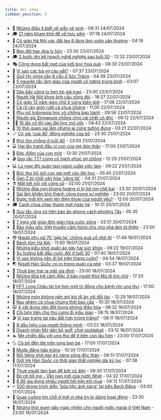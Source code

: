 ```yaml
---
title: Đời sống
sidebar_position: 6
---
```


<!-- vnexpress-doi-song:START -->
- 🚀 [Những điều ít biết về giấy vệ sinh](https://vnexpress.net/nhung-dieu-it-biet-ve-giay-ve-sinh-4772042.html) - 08:31 24/07/2024
- 🎓 [21 năm kham khổ để về hưu sớm](https://vnexpress.net/21-nam-kham-kho-de-ve-huu-som-4773635.html) - 07:18 24/07/2024
- 🚦 [Cô giáo Hà Nội vác đất leo 6 tầng làm vườn sân thượng](https://vnexpress.net/co-giao-ha-noi-vac-dat-leo-6-tang-lam-vuon-san-thuong-4770333.html) - 04:19 24/07/2024
- 🦣 [Bạn đời hay dọa ly hôn](https://vnexpress.net/ban-doi-hay-doa-ly-hon-4771649.html) - 23:30 23/07/2024
- 🎓 [3 bước lên kế hoạch nghề nghiệp sau tuổi 50](https://vnexpress.net/3-buoc-len-ke-hoach-nghe-nghiep-sau-tuoi-50-4773340.html) - 12:32 23/07/2024
- 🎭 [Công dụng bất ngờ của lưới bọc hoa quả](https://vnexpress.net/cong-dung-bat-ngo-cua-luoi-boc-hoa-qua-4745840.html) - 08:30 23/07/2024
- 🦅 [Vì sao các bà vợ cáu gắt?](https://vnexpress.net/vi-sao-cac-ba-vo-cau-gat-4773320.html) - 07:37 23/07/2024
- 🎃 [Quỹ Hy vọng xây 6 cầu ở Sóc Trăng](https://vnexpress.net/quy-hy-vong-xay-6-cau-o-soc-trang-4773181.html) - 04:39 23/07/2024
- 💪 [5 nguyên tắc làm giàu của người có lương trung bình](https://vnexpress.net/5-nguyen-tac-lam-giau-cua-nguoi-co-luong-trung-binh-4773068.html) - 03:07 23/07/2024
- 🐻 [Sập bẫy công ty hẹn hò giả mạo](https://vnexpress.net/sap-bay-cong-ty-hen-ho-gia-mao-4771236.html) - 23:00 22/07/2024
- 🧠 [Người Hà Nội khoe ảnh cầu vồng đôi](https://vnexpress.net/nguoi-ha-noi-khoe-anh-cau-vong-doi-4773092.html) - 18:27 22/07/2024
- 🐘 [Cô giáo 13 năm gieo chữ ở vùng biên giới](https://vnexpress.net/co-giao-13-nam-gieo-chu-o-vung-bien-gioi-4772002.html) - 17:06 22/07/2024
- 👹 [Cá rô rán giòn rưới cà chua chưng](https://vnexpress.net/ca-ro-ran-gion-ruoi-ca-chua-chung-4772970.html) - 11:00 22/07/2024
- 💂 [Phụ nữ Indonesia học võ chống bạo hành](https://vnexpress.net/phu-nu-indonesia-hoc-vo-chong-bao-hanh-4772612.html) - 09:56 22/07/2024
- 🦍 [Người già Singapore chống chọi cái chết cô độc](https://vnexpress.net/nguoi-gia-singapore-chong-choi-cai-chet-co-doc-4772862.html) - 09:12 22/07/2024
- 🧑‍🏫 [16 lần cố thi vào đại học mơ ước](https://vnexpress.net/16-lan-co-thi-vao-dai-hoc-mo-uoc-4772813.html) - 04:43 22/07/2024
- 🧰 [10 thói quen sai lầm nhưng ai cũng tưởng đúng](https://vnexpress.net/10-thoi-quen-sai-lam-nhung-ai-cung-tuong-dung-4772598.html) - 03:21 22/07/2024
- 🪄 [Cô gái &#39;cưa đổ&#39; đồng nghiệp của bố](https://vnexpress.net/co-gai-cua-do-dong-nghiep-cua-bo-4772666.html) - 23:30 21/07/2024
- 🐲 [Khó tìm chồng ở tuổi 40](https://vnexpress.net/kho-tim-chong-o-tuoi-40-4770767.html) - 23:00 21/07/2024
- 💻 [Hai lần tranh đấu vì con của mẹ đơn thân](https://vnexpress.net/hai-lan-tranh-dau-vi-con-cua-me-don-than-4771242.html) - 17:00 21/07/2024
- 🐘 [Đặc điểm của con một](https://vnexpress.net/dac-diem-cua-con-mot-4771978.html) - 13:30 21/07/2024
- 🎬 [Quy tắc 777 củng cố hạnh phúc vợ chồng](https://vnexpress.net/quy-tac-777-cung-co-hanh-phuc-vo-chong-4772555.html) - 12:29 21/07/2024
- 💻 [Lo ngại đội quân taxi robot cướp việc làm](https://vnexpress.net/lo-ngai-doi-quan-taxi-robot-cuop-viec-lam-4772531.html) - 09:22 21/07/2024
- 🧰 [Bức thư bố gửi con gái mới vào đại học](https://vnexpress.net/buc-thu-bo-gui-con-gai-moi-vao-dai-hoc-4772542.html) - 05:45 21/07/2024
- 🫣 [Gen Z từ chối văn hóa &#39;vâng lời&#39;](https://vnexpress.net/gen-z-tu-choi-van-hoa-vang-loi-4771249.html) - 04:31 21/07/2024
- ⚗️ [Mất kết nối với công sở](https://vnexpress.net/mat-ket-noi-voi-cong-so-4771838.html) - 02:00 21/07/2024
- 🌊 [Những đứa con khủng hoảng vì bị bố mẹ chê bai](https://vnexpress.net/nhung-dua-con-khung-hoang-vi-bi-bo-me-che-bai-4768874.html) - 23:30 20/07/2024
- 💃 [Sai lầm khiến khó thành công trong sự nghiệp](https://vnexpress.net/sai-lam-khien-kho-thanh-cong-trong-su-nghiep-4771712.html) - 23:00 20/07/2024
- 🦆 [Được mất khi xem lén điện thoại của người yêu?](https://vnexpress.net/duoc-mat-khi-xem-len-dien-thoai-cua-nguoi-yeu-4772069.html) - 12:00 20/07/2024
- 🎓 [Canh chua chay thanh mát ngày hè](https://vnexpress.net/doi-song-cooking-canh-chua-chay-thanh-mat-ngay-he-4772427.html) - 10:31 20/07/2024
- 💪 [Quy tắc ứng xử trên bàn ăn phong cách phương Tây](https://vnexpress.net/quy-tac-ung-xu-tren-ban-an-phong-cach-phuong-tay-4772104.html) - 05:35 20/07/2024
- 🤔 [7 mẹo vặt giúp đơn giản hóa cuộc sống](https://vnexpress.net/7-meo-vat-giup-don-gian-hoa-cuoc-song-4772023.html) - 02:51 20/07/2024
- 🧰 [Bảo mẫu gốc Việt truyền cảm hứng cho chủ nhà làm từ thiện](https://vnexpress.net/bao-mau-goc-viet-truyen-cam-hung-cho-chu-nha-lam-tu-thien-4768783.html) - 23:00 19/07/2024
- 😎 [Người phụ nữ 70 &#39;gặp lại&#39; chồng quá cố nhờ AI](https://vnexpress.net/nguoi-phu-nu-70-gap-lai-chong-qua-co-nho-ai-4772239.html) - 17:49 19/07/2024
- 🌮 [Bánh tôm Hà Nội](https://vnexpress.net/doi-song-cooking-banh-tom-ha-noi-4772148.html) - 11:00 19/07/2024
- 🧠 [Những kiểu phơi quần áo gây hại sức khỏe](https://vnexpress.net/nhung-kieu-phoi-quan-ao-gay-hai-suc-khoe-4769205.html) - 09:22 19/07/2024
- 🎡 [Xu hướng bắt đầu cuộc đời ở tuổi 30](https://vnexpress.net/xu-huong-bat-dau-cuoc-doi-o-tuoi-30-4772055.html) - 07:40 19/07/2024
- 🎡 [Vì sao không nên đi bộ trên thang cuốn?](https://vnexpress.net/vi-sao-khong-nen-di-bo-tren-thang-cuon-4771831.html) - 04:54 19/07/2024
- 🌏 [Người Hàn Quốc co ro trong quán cà phê](https://vnexpress.net/nguoi-han-quoc-co-ro-trong-quan-ca-phe-4771844.html) - 03:37 19/07/2024
- 🐻 [Thuê bạn trai ra mắt gia đình](https://vnexpress.net/thue-ban-trai-ra-mat-gia-dinh-4769700.html) - 23:00 18/07/2024
- 💂 [Những đứa trẻ câm điếc ở bản người Khơ Mú đi tìm chữ](https://vnexpress.net/nhung-dua-tre-cam-diec-o-ban-nguoi-kho-mu-di-tim-chu-4771749.html) - 17:20 18/07/2024
- 🥸 [FPT Long Châu tài trợ hơn một tỷ đồng cho bệnh nhi ung thư](https://vnexpress.net/fpt-long-chau-tai-tro-hon-mot-ty-dong-cho-benh-nhi-ung-thu-4771512.html) - 17:00 18/07/2024
- 🌋 [Những món không nên gọi khi đi ăn với đối tác](https://vnexpress.net/nhung-mon-khong-nen-goi-khi-di-an-voi-doi-tac-4771558.html) - 12:29 18/07/2024
- 🦩 [Rau ghém cà chua chưng thời bao cấp](https://vnexpress.net/doi-song-cooking-rau-ghem-ca-chua-chung-thoi-bao-cap-4771626.html) - 10:30 18/07/2024
- 😺 [4 vật dụng nên đặt trong phòng điều hòa](https://vnexpress.net/4-vat-dung-nen-dat-trong-phong-dieu-hoa-4771303.html) - 08:32 18/07/2024
- 🐻 [Chi bộn tiền cho thú cưng đi mẫu giáo](https://vnexpress.net/chi-bon-tien-cho-thu-cung-di-mau-giao-4771369.html) - 08:15 18/07/2024
- 🎬 [Vì sao trứng gà nâu đắt hơn trứng trắng?](https://vnexpress.net/vi-sao-trung-ga-nau-dat-hon-trung-trang-4771491.html) - 08:11 18/07/2024
- 🎊 [8 dấu hiệu của người thông minh](https://vnexpress.net/8-dau-hieu-cua-nguoi-thong-minh-4771055.html) - 03:22 18/07/2024
- 💄 [Doanh nhân Mỹ dần bỏ golf, chơi pickleball](https://vnexpress.net/doanh-nhan-my-dan-bo-golf-choi-pickleball-4771425.html) - 03:12 18/07/2024
- 🏊 [Mẹ chiến đấu với ung thư để ở bên con lâu hơn](https://vnexpress.net/me-chien-dau-voi-ung-thu-de-o-ben-con-lau-hon-4768497.html) - 23:00 17/07/2024
- 🌜 [Cô bé đến lớp trên lưng bạn bè](https://vnexpress.net/co-be-den-lop-tren-lung-ban-be-4771346.html) - 17:00 17/07/2024
- 🤡 [Mướp đắng hấp trứng](https://vnexpress.net/doi-song-cooking-muop-dang-hap-trung-4771153.html) - 10:30 17/07/2024
- 🥰 [Nổi tiếng nhờ dạy kỹ năng sống độc thân](https://vnexpress.net/noi-tieng-nho-day-ky-nang-song-doc-than-4771184.html) - 08:51 17/07/2024
- 🦍 [Giới trẻ Hàn Quốc có thời gian thất nghiệp dài kỷ lục](https://vnexpress.net/gioi-tre-han-quoc-co-thoi-gian-that-nghiep-dai-ky-luc-4771133.html) - 07:38 17/07/2024
- 🫣 [Thuê người làm bạn để bớt cô đơn](https://vnexpress.net/thue-nguoi-lam-ban-de-bot-co-don-4770489.html) - 06:30 17/07/2024
- 🚦 [Bỏ rơi bố mẹ - Vấn nạn mới của nước Nhật](https://vnexpress.net/bo-roi-bo-me-van-nan-moi-cua-nuoc-nhat-4770892.html) - 04:32 17/07/2024
- 🐘 [8 đồ gia dụng nhiều người hối hận khi mua](https://vnexpress.net/8-do-gia-dung-nhieu-nguoi-hoi-han-khi-mua-4770511.html) - 04:12 17/07/2024
- 🔥 [500 drone trình diễn &#39;bữa tiệc ánh sáng&#39; tại bến Bạch Đằng](https://vnexpress.net/500-drone-trinh-dien-bua-tiec-anh-sang-tai-ben-bach-dang-4770837.html) - 03:00 17/07/2024
- 🎃 [Quay cuồng tìm chỗ ở mới vì nhà trọ bị dừng hoạt động](https://vnexpress.net/quay-cuong-tim-cho-o-moi-vi-nha-tro-bi-dung-hoat-dong-4770885.html) - 23:30 16/07/2024
- 🥳 [Những thói quen gây ngạc nhiên cho người nước ngoài ở Việt Nam](https://vnexpress.net/nhung-thoi-quen-gay-ngac-nhien-cho-nguoi-nuoc-ngoai-o-viet-nam-4767964.html) - 23:00 16/07/2024<!-- vnexpress-doi-song:END -->
